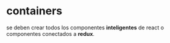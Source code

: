# containers

se deben crear todos los componentes **inteligentes** de react o componentes conectados a **redux**.

